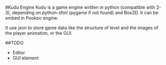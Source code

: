 #Kudu Engine
Kudu is a game engine written in python (compatible with 2-3), depending on python-sfml (pygame if not found) and Box2D. It can be embed in Pookoo engine.

It use json to store game data like the structure of level and the images of the player animation, or the GUI.

##TODO
- Editor
- GUI element
